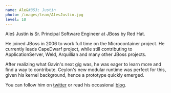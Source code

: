 ```yaml
---
name: Ale&#353; Justin
photo: /images/team/AlesJustin.jpg
level: 10   
---
```


Aleš Justin is Sr. Principal Software Engineer at JBoss by Red Hat.

He joined JBoss in 2006 to work full time on the Microcontainer project. He currently leads CapeDwarf project, while still contributing to ApplicationServer, Weld, Arquillian and many other JBoss projects.

After realizing what Gavin's next gig was, he was eager to learn more and find a way to contribute. Ceylon's new modular runtime was perfect for this, given his kernel background, hence a prototype quickly emerged. 

You can follow him on [twitter](http://twitter.com/alesj) or read his occasional [blog](http://in.relation.to/Bloggers/Ales). 
